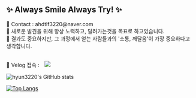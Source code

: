 <h2> ✨ Always Smile Always Try! ✨ </h2>
<span> 💌 Contact : ahdtlf3220@naver.com </span> <br>
<span> 🔎 새로운 발견을 위해 항상 노력하고, 달려가는것을 목표로 하고있습니다.</span> <br>
<span> 🎁 결과도 중요하지만, 그 과정에서 얻는 사람들과의 '소통, 깨달음'이 가장 중요하다고 생각합니다. </span><br><br>

📢 Velog 접속 :
<a href="https://velog.io/@hyun3220" target="_blank">
    <img 
        src="http://img.shields.io/badge/-Velog-222222?style=flat&logo=Vector Logo Zone&link=https://velog.io/@hyun3220" target="_blank"
        style="height : auto; margin-left : 10px; margin-right : 10px;"/>
</a>

![hyun3220's GitHub stats](https://github-readme-stats.vercel.app/api?username=hyun3220&show_icons=true&theme=material-palenight)

[![Top Langs](https://github-readme-stats.vercel.app/api/top-langs/?username=hyun3220&layout=compact&theme=material-palenight&langs_count=6)](https://github.com/anuraghazra/github-readme-stats)
